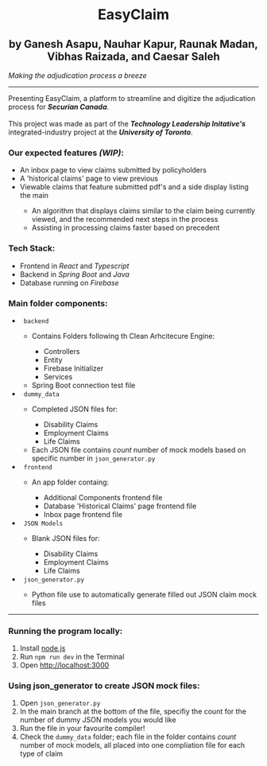 <div align='center'>
    <h1><b>EasyClaim</b></h1>
    <h2>by Ganesh Asapu, Nauhar Kapur, Raunak Madan, Vibhas Raizada, and Caesar Saleh</h2>
</div>

_Making the adjudication process a breeze_

_______

<div>
  Presenting EasyClaim, a platform to streamline and digitize the adjudication process for <em><b>Securian Canada</b></em>.
  <br><br>
  This project was made as part of the <em><b>Technology Leadership Initative's</b></em> integrated-industry project at the <em><b>University of Toronto</b></em>.
</div>


<div>
  <h3> Our expected features <em>(WIP)</em>: </h3>

  <ul>
    <li> An inbox page to view claims submitted by policyholders </li>
    <li> A 'historical claims' page to view previous </li>
    <li> Viewable claims that feature submitted pdf's and a side display listing the main </li>
    <ul>
      <li> An algorithm that displays claims similar to the claim being currently viewed, and the recommended next steps in the process </li>
      <li> Assisting in processing claims faster based on precedent </li>
    </ul>
  </ul>
</div>

<div>
  <h3> Tech Stack: </h3>
  <ul>
    <li> Frontend in <em>React</em> and <em>Typescript</em> </li>
    <li> Backend in <em>Spring Boot</em> and <em>Java</em></li>
    <li> Database running on <em>Firebase</em></li>
  </ul>
</div>

<div>
  <h3> Main folder components: </h3>
  <ul>
    <li> <code> backend </code> </li>
      <ul>
        <li> Contains Folders following th Clean Arhcitecure Engine:</li>
          <ul>
            <li>Controllers</li>
            <li>Entity</li>
            <li>Firebase Initializer</li>
            <li>Services</li>
          </ul>
        <li>Spring Boot connection test file</li>
      </ul>
    <li> <code> dummy_data </code> </li>
      <ul>
        <li> Completed JSON files for: </li>
          <ul>
            <li>Disability Claims</li>
            <li>Employment Claims</li>
            <li>Life Claims</li>
          </ul>
        <li> Each JSON file contains <em>count</em> number of mock models based on specific number in <code>json_generator.py</code> </li>
      </ul>
    <li> <code> frontend </code> </li>
      <ul>
        <li> An app folder containg: </li>
          <ul>
            <li>Additional Components frontend file</li>
            <li>Database 'Historical Claims' page frontend file</li>
            <li>Inbox page frontend file</li>
          </ul>
      </ul>
    <li> <code> JSON Models </code> </li>
      <ul>
        <li> Blank JSON files for: </li>
          <ul>
            <li>Disability Claims</li>
            <li>Employment Claims</li>
            <li>Life Claims</li>
          </ul>
      </ul>
    <li> <code> json_generator.py </code> </li>
      <ul>
        <li>Python file use to automatically generate filled out JSON claim mock files</li>
      </ul>
  </ul>
</div>

_______

<div>
  <h3> Running the program locally: </h3>
  <ol>
    <li> Install <a href="https://nodejs.org/en/"> node.js </a> </li>
    <li> Run <code>npm run dev</code> in the Terminal</li>
    <li> Open <a href="http://localhost:3000"> http://localhost:3000 </a> </li>
  </ol>
</div>

<div>
  <h3> Using json_generator to create JSON mock files: </h3>
  <ol>
    <li> Open <code>json_generator.py</code></li>
    <li> In the main branch at the bottom of the file, specifiy the count for the number of dummy JSON models you would like </li>
    <li> Run the file in your favourite compiler!</a> </li>
    <li> Check the <code>dummy_data</code> folder; each file in the folder contains <em>count</em> number of mock models, all placed into one compliation file for each type of claim</li>
  </ol>
</div>
